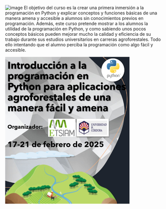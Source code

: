 ![image](https://github.com/user-attachments/assets/d46a2788-dbb6-4ed2-b3af-23762f12e5b2)
El objetivo del curso es la crear una primera inmersión a la programación en Python y explicar conceptos y funciones básicas de una manera amena y accesible a alumnos sin conocimientos previos en programación. Además, este curso pretende mostrar a los alumnos la utilidad de la programación en Python, y como sabiendo unos pocos conceptos básicos pueden mejorar mucho la calidad y eficiencia de su trabajo durante sus estudios universitarios en carreras agroforestales. Todo ello intentando que el alumno perciba la programación como algo fácil y accesible.

<img src="Portada_curso.png" style="width: 400px">
